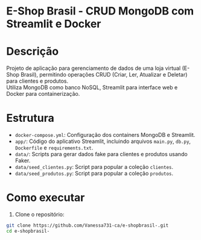 # E-Shop Brasil - CRUD MongoDB com Streamlit e Docker

# Descrição
Projeto de aplicação para gerenciamento de dados de uma loja virtual (E-Shop Brasil), permitindo operações CRUD (Criar, Ler, Atualizar e Deletar) para clientes e produtos.  
Utiliza MongoDB como banco NoSQL, Streamlit para interface web e Docker para containerização.

# Estrutura
- `docker-compose.yml`: Configuração dos containers MongoDB e Streamlit.
- `app/`: Código do aplicativo Streamlit, incluindo arquivos `main.py`, `db.py`, `Dockerfile` e `requirements.txt`.
- `data/`: Scripts para gerar dados fake para clientes e produtos usando Faker.
- `data/seed_clientes.py`: Script para popular a coleção `clientes`.
- `data/seed_produtos.py`: Script para popular a coleção `produtos`.

# Como executar

1. Clone o repositório:

```bash
git clone https://github.com/Vanessa731-ca/e-shopbrasil-.git
cd e-shopbrasil-
